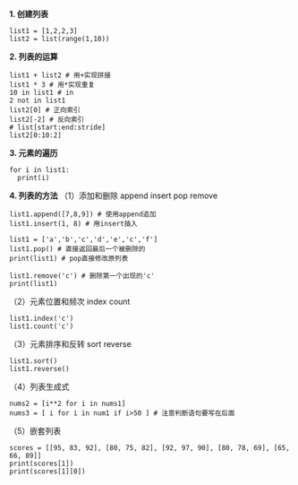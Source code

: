 **1. 创建列表**

```
list1 = [1,2,2,3]
list2 = list(range(1,10))
```

**2. 列表的运算**

```
list1 + list2 # 用+实现拼接
list1 * 3 # 用*实现重复
10 in list1 # in
2 not in list1
list2[0] # 正向索引
list2[-2] # 反向索引
# list[start:end:stride]
list2[0:10:2]
```

**3. 元素的遍历**

```
for i in list1:
  print(i)
```

**4. 列表的方法**
（1）添加和删除 append insert pop remove

```
list1.append([7,8,9]) # 使用append追加
list1.insert(1, 8) # 用insert插入

list1 = ['a','b','c','d','e','c','f']
list1.pop() # 直接返回最后一个被删除的
print(list1) # pop直接修改原列表

list1.remove('c') # 删除第一个出现的'c'
print(list1)
```

（2）元素位置和频次 index count

```
list1.index('c')
list1.count('c')
```

（3）元素排序和反转 sort reverse

```
list1.sort()
list1.reverse()
```

（4）列表生成式

```
nums2 = [i**2 for i in nums1]
nums3 = [ i for i in num1 if i>50 ] # 注意判断语句要写在后面
```

（5）嵌套列表
```
scores = [[95, 83, 92], [80, 75, 82], [92, 97, 90], [80, 78, 69], [65, 66, 89]]
print(scores[1])
print(scores[1][0])
```

